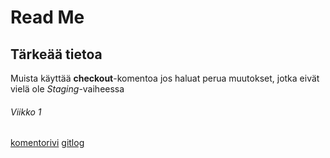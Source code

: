 # Read Me
## Tärkeää tietoa
Muista käyttää __checkout__-komentoa jos haluat perua muutokset, jotka eivät vielä ole _Staging_-vaiheessa
###### Viikko 1
[komentorivi](https://github.com/014589012/ot-harjoitustyo/blob/master/laskarit/viikko1/komentorivi.txt)
[gitlog](https://github.com/014589012/ot-harjoitustyo/blob/master/laskarit/viikko1/gitlog.txt)

